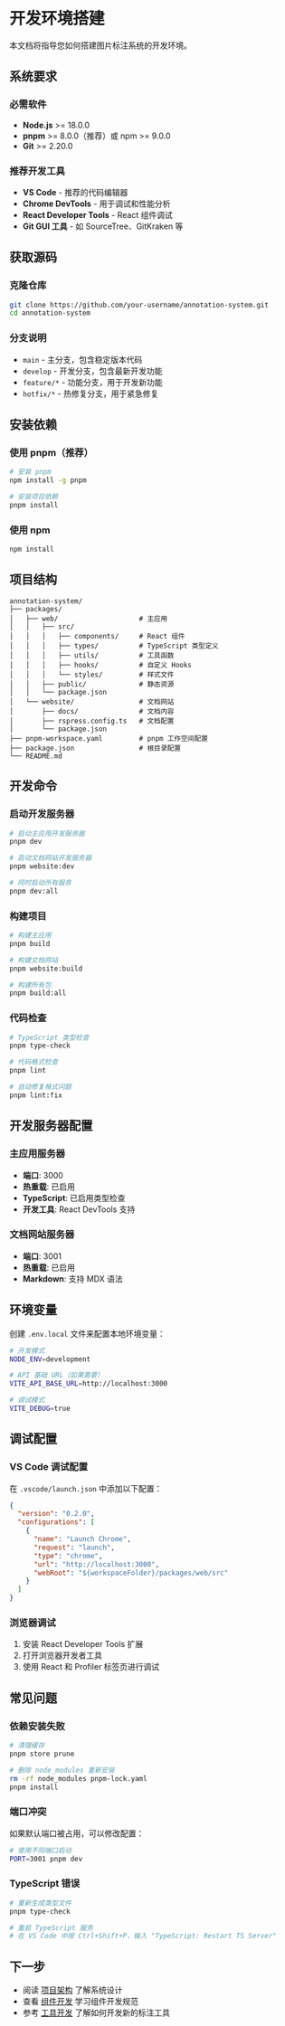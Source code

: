 # 开发环境搭建

本文档将指导您如何搭建图片标注系统的开发环境。

## 系统要求

### 必需软件

- **Node.js** >= 18.0.0
- **pnpm** >= 8.0.0（推荐）或 npm >= 9.0.0
- **Git** >= 2.20.0

### 推荐开发工具

- **VS Code** - 推荐的代码编辑器
- **Chrome DevTools** - 用于调试和性能分析
- **React Developer Tools** - React 组件调试
- **Git GUI 工具** - 如 SourceTree、GitKraken 等

## 获取源码

### 克隆仓库

```bash
git clone https://github.com/your-username/annotation-system.git
cd annotation-system
```

### 分支说明

- `main` - 主分支，包含稳定版本代码
- `develop` - 开发分支，包含最新开发功能
- `feature/*` - 功能分支，用于开发新功能
- `hotfix/*` - 热修复分支，用于紧急修复

## 安装依赖

### 使用 pnpm（推荐）

```bash
# 安装 pnpm
npm install -g pnpm

# 安装项目依赖
pnpm install
```

### 使用 npm

```bash
npm install
```

## 项目结构

```
annotation-system/
├── packages/
│   ├── web/                    # 主应用
│   │   ├── src/
│   │   │   ├── components/     # React 组件
│   │   │   ├── types/          # TypeScript 类型定义
│   │   │   ├── utils/          # 工具函数
│   │   │   ├── hooks/          # 自定义 Hooks
│   │   │   └── styles/         # 样式文件
│   │   ├── public/             # 静态资源
│   │   └── package.json
│   └── website/                # 文档网站
│       ├── docs/               # 文档内容
│       ├── rspress.config.ts   # 文档配置
│       └── package.json
├── pnpm-workspace.yaml         # pnpm 工作空间配置
├── package.json                # 根目录配置
└── README.md
```

## 开发命令

### 启动开发服务器

```bash
# 启动主应用开发服务器
pnpm dev

# 启动文档网站开发服务器
pnpm website:dev

# 同时启动所有服务
pnpm dev:all
```

### 构建项目

```bash
# 构建主应用
pnpm build

# 构建文档网站
pnpm website:build

# 构建所有包
pnpm build:all
```

### 代码检查

```bash
# TypeScript 类型检查
pnpm type-check

# 代码格式检查
pnpm lint

# 自动修复格式问题
pnpm lint:fix
```

## 开发服务器配置

### 主应用服务器

- **端口**: 3000
- **热重载**: 已启用
- **TypeScript**: 已启用类型检查
- **开发工具**: React DevTools 支持

### 文档网站服务器

- **端口**: 3001
- **热重载**: 已启用
- **Markdown**: 支持 MDX 语法

## 环境变量

创建 `.env.local` 文件来配置本地环境变量：

```bash
# 开发模式
NODE_ENV=development

# API 基础 URL（如果需要）
VITE_API_BASE_URL=http://localhost:3000

# 调试模式
VITE_DEBUG=true
```

## 调试配置

### VS Code 调试配置

在 `.vscode/launch.json` 中添加以下配置：

```json
{
  "version": "0.2.0",
  "configurations": [
    {
      "name": "Launch Chrome",
      "request": "launch",
      "type": "chrome",
      "url": "http://localhost:3000",
      "webRoot": "${workspaceFolder}/packages/web/src"
    }
  ]
}
```

### 浏览器调试

1. 安装 React Developer Tools 扩展
2. 打开浏览器开发者工具
3. 使用 React 和 Profiler 标签页进行调试

## 常见问题

### 依赖安装失败

```bash
# 清理缓存
pnpm store prune

# 删除 node_modules 重新安装
rm -rf node_modules pnpm-lock.yaml
pnpm install
```

### 端口冲突

如果默认端口被占用，可以修改配置：

```bash
# 使用不同端口启动
PORT=3001 pnpm dev
```

### TypeScript 错误

```bash
# 重新生成类型文件
pnpm type-check

# 重启 TypeScript 服务
# 在 VS Code 中按 Ctrl+Shift+P，输入 "TypeScript: Restart TS Server"
```

## 下一步

- 阅读 [项目架构](./architecture) 了解系统设计
- 查看 [组件开发](./components) 学习组件开发规范
- 参考 [工具开发](./tools) 了解如何开发新的标注工具